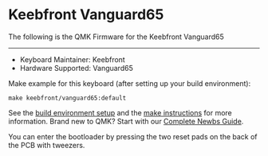 # Keebfront Vanguard65

The following is the QMK Firmware for the Keebfront Vanguard65

---

* Keyboard Maintainer: Keebfront
* Hardware Supported: Vanguard65

Make example for this keyboard (after setting up your build environment):

    make keebfront/vanguard65:default

See the [build environment setup](https://docs.qmk.fm/#/getting_started_build_tools) and the [make instructions](https://docs.qmk.fm/#/getting_started_make_guide) for more information. Brand new to QMK? Start with our [Complete Newbs Guide](https://docs.qmk.fm/#/newbs).

You can enter the bootloader by pressing the two reset pads on the back of the PCB with tweezers.
